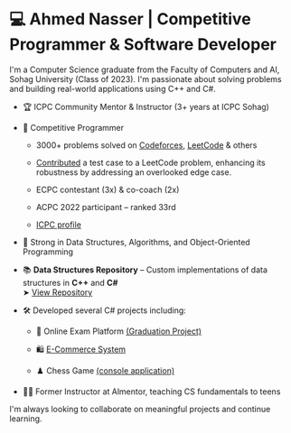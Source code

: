 # 💻 Ahmed Nasser | Competitive Programmer & Software Developer

I'm a Computer Science graduate from the Faculty of Computers and AI, Sohag University (Class of 2023). I'm passionate about solving problems and building real-world applications using C++ and C#.

- 🏆 ICPC Community Mentor & Instructor (3+ years at ICPC Sohag)

- 🤖 Competitive Programmer

  - 3000+ problems solved on [Codeforces](https://codeforces.com/profile/Ahmed-Naser), [LeetCode](https://leetcode.com/u/Ahmed-Naser/) & others

  - [Contributed](https://github.com/LeetCode-Feedback/LeetCode-Feedback/issues/19542) a test case to a LeetCode problem, enhancing its robustness by addressing an overlooked edge case. 

  - ECPC contestant (3x) & co-coach (2x)

  - ACPC 2022 participant – ranked 33rd
    
  - [ICPC profile](https://icpc.global/ICPCID/89099KVC9CE4)

- 🧠 Strong in Data Structures, Algorithms, and Object-Oriented Programming

- 📚 **Data Structures Repository** – Custom implementations of data structures in **C++** and **C#**  
  ➤ [View Repository](https://github.com/Ahmd-Naser/DataStructures)

- 🛠️ Developed several C# projects including:

  - 📝 Online Exam Platform [(Graduation Project)](https://github.com/Ahmd-Naser/OnlineExamGraduateProject)

  - 🛍️ [E-Commerce System](https://github.com/Ahmd-Naser/eCommerce)

  - ♟️ Chess Game [(console application)](https://github.com/Ahmd-Naser/Chess)

- 👨‍🏫 Former Instructor at Almentor, teaching CS fundamentals to teens

I'm always looking to collaborate on meaningful projects and continue learning.
